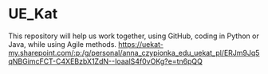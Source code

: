 # UE_Kat
This repository will help us work together, using GitHub, coding in Python or Java, while using Agile methods.
https://uekat-my.sharepoint.com/:p:/g/personal/anna_czypionka_edu_uekat_pl/ERJm9Jq5qNBGimcFCT-C4XEBzbX1ZdN--IoaalS4f0vOKg?e=tn6pQQ
